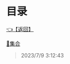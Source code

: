 # 目录  


[👈【返回】](/--目录--/CSharp笔记/--目录--CSharp笔记)  


[📜集合](/CSharp笔记/集合/集合)  







> 2023/7/9 3:12:43
